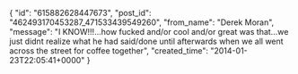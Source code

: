  {
   "id": "615882628447673",
   "post_id": "462493170453287_471533439549260",
   "from_name": "Derek Moran",
   "message": "I KNOW!!!...how fucked and/or cool and/or great was that...we just didnt realize what he had said/done until afterwards when we all went across the street for coffee together",
   "created_time": "2014-01-23T22:05:41+0000"
 }
